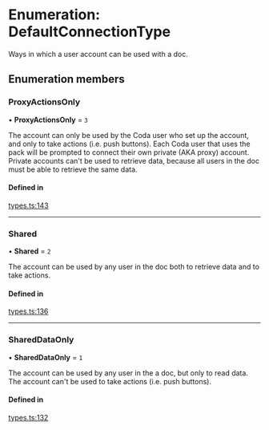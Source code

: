 # Enumeration: DefaultConnectionType

Ways in which a user account can be used with a doc.

## Enumeration members

### ProxyActionsOnly

• **ProxyActionsOnly** = `3`

The account can only be used by the Coda user who set up the account, and only to take
actions (i.e. push buttons). Each Coda user that uses the pack will be prompted to
connect their own private (AKA proxy) account. Private accounts can't be used to retrieve
data, because all users in the doc must be able to retrieve the same data.

#### Defined in

[types.ts:143](https://github.com/coda/packs-sdk/blob/main/types.ts#L143)

___

### Shared

• **Shared** = `2`

The account can be used by any user in the doc both to retrieve data and to take actions.

#### Defined in

[types.ts:136](https://github.com/coda/packs-sdk/blob/main/types.ts#L136)

___

### SharedDataOnly

• **SharedDataOnly** = `1`

The account can be used by any user in the a doc, but only to read data. The account can't be
used to take actions (i.e. push buttons).

#### Defined in

[types.ts:132](https://github.com/coda/packs-sdk/blob/main/types.ts#L132)
